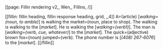 [[page: Fillin rendering v2,, Wen,, Fillins, /]]

[[fillin: fillin heading, fillin response heading, grid, ,,4]]
A=(article) [_walking=(noun, to amble)_] is walking the market=(noun, place to shop).
The walking is walking to the [_market_].
He is walking the [_walking=(verb1)_].
The man is [_walking=(verb, cue, whatever)_] to the [_market_].
The quick=(adjective) brown fox=(noun) jumped=(verb).
The phone number is [_(408) 267-6076_] to the [_market_].
[[/fillin]]
